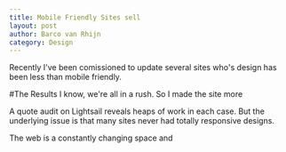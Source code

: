 ```yaml
---
title: Mobile Friendly Sites sell
layout: post
author: Barco van Rhijn
category: Design
---
```

Recently I've been comissioned to update several sites who's design has been less than mobile friendly.

#The Results
I know, we're all in a rush. So I made the site more  

A quote audit on Lightsail reveals heaps of work in each case. But the underlying issue is that many sites never had totally responsive designs. 

The web is a constantly changing space and 

